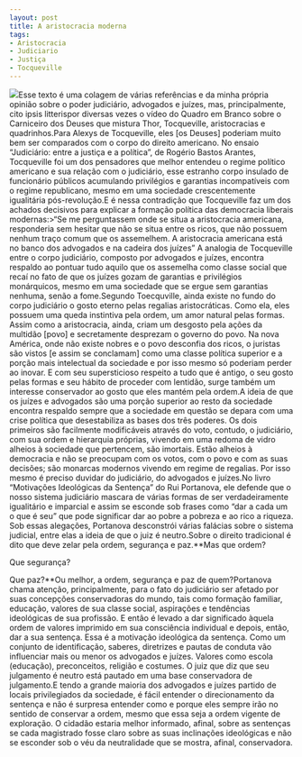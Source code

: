 ```yaml
---
layout: post
title: A aristocracia moderna
tags:
- Aristocracia
- Judiciario
- Justiça
- Tocqueville
---
```


![](https://cdn-images-1.medium.com/max/800/1*uXNvbuVm91HTmViYuQBSmQ.jpeg)Esse texto é uma colagem de várias referências e da minha própria opinião sobre o poder judiciário, advogados e juízes, mas, principalmente, cito 
ipsis litterispor diversas vezes o vídeo do Quadro em Branco sobre o Carniceiro dos Deuses que mistura Thor, Tocqueville, aristocracias e quadrinhos.Para Alexys de Tocqueville, eles [os Deuses] poderiam muito bem ser comparados com o corpo do direito americano. No ensaio “Judiciário: entre a justiça e a política”, de Rogério Bastos Arantes, Tocqueville foi um dos pensadores que melhor entendeu o regime político americano e sua relação com o judiciário, esse estranho corpo insulado de funcionário públicos acumulando privilégios e garantias incompatíveis com o regime republicano, mesmo em uma sociedade crescentemente igualitária pós-revolução.E é nessa contradição que Tocqueville faz um dos achados decisivos para explicar a formação política das democracia liberais modernas:>“Se me perguntassem onde se situa a aristocracia americana, responderia sem hesitar que não se situa entre os ricos, que não possuem nenhum traço comum que os assemelhem. A aristocracia americana está no banco dos advogados e na cadeira dos juízes”
A analogia de Tocqueville entre o corpo judiciário, composto por advogados e juízes, encontra respaldo ao pontuar tudo aquilo que os assemelha como classe social que recaí no fato de que os juízes gozam de garantias e privilégios monárquicos, mesmo em uma sociedade que se ergue sem garantias nenhuma, senão a fome.Segundo Toecquville, ainda existe no fundo do corpo judiciário o gosto eterno pelas regalias aristocráticas. Como ela, eles possuem uma queda instintiva pela ordem, um amor natural pelas formas. Assim como a aristocracia, ainda, criam um desgosto pela ações da multidão [povo] e secretamente desprezam o governo do povo. Na nova América, onde não existe nobres e o povo desconfia dos ricos, o juristas são vistos [e assim se conclamam] como uma classe política superior e a porção mais intelectual da sociedade e por isso mesmo só poderiam perder ao inovar. E com seu supersticioso respeito a tudo que é antigo, o seu gosto pelas formas e seu hábito de proceder com lentidão, surge também um interesse conservador ao gosto que eles mantém pela ordem.A ideia de que os juízes e advogados são uma porção superior ao resto da sociedade encontra respaldo sempre que a sociedade em questão se depara com uma crise política que desestabiliza as bases dos três poderes. Os dois primeiros são facilmente modificáveis através do voto, contudo, o judiciário, com sua ordem e hierarquia próprias, vivendo em uma redoma de vidro alheios à sociedade que pertencem, são imortais. Estão alheios à democracia e não se preocupam com os votos, com o povo e com as suas decisões; são monarcas modernos vivendo em regime de regalias. Por isso mesmo é preciso duvidar do judiciário, do advogados e juízes.No livro “Motivações Ideológicas da Sentença” do Rui Portanova, ele defende que o nosso sistema judiciário mascara de várias formas de ser verdadeiramente igualitário e imparcial e assim se esconde sob frases como “dar a cada um o que é seu” que pode significar dar ao pobre a pobreza e ao rico a riqueza. Sob essas alegações, Portanova desconstrói várias falácias sobre o sistema judicial, entre elas a ideia de que o juiz é neutro.Sobre o direito tradicional é dito que deve zelar pela ordem, segurança e paz.**Mas que ordem?

Que segurança?

Que paz?**Ou melhor, a ordem, segurança e paz de quem?Portanova chama atenção, principalmente, para o fato do judiciário ser afetado por suas concepções conservadoras do mundo, tais como formação familiar, educação, valores de sua classe social, aspirações e tendências ideológicas de sua profissão. E então é levado a dar significado àquela ordem de valores imprimido em sua consciência individual e depois, então, dar a sua sentença. Essa é a motivação ideológica da sentença. Como um conjunto de identificação, saberes, diretrizes e pautas de conduta vão influenciar mais ou menor os advogados e juízes. Valores como escola (educação), preconceitos, religião e costumes. O juiz que diz que seu julgamento é neutro está pautado em uma base conservadora de julgamento.E tendo a grande maioria dos advogados e juízes partido de locais privilegiados da sociedade, é fácil entender o direcionamento da sentença e não é surpresa entender como e porque eles sempre irão no sentido de conservar a ordem, mesmo que essa seja a ordem vigente de exploração. O cidadão estaria melhor informado, afinal, sobre as sentenças se cada magistrado fosse claro sobre as suas inclinações ideológicas e não se esconder sob o véu da neutralidade que se mostra, afinal, conservadora.
